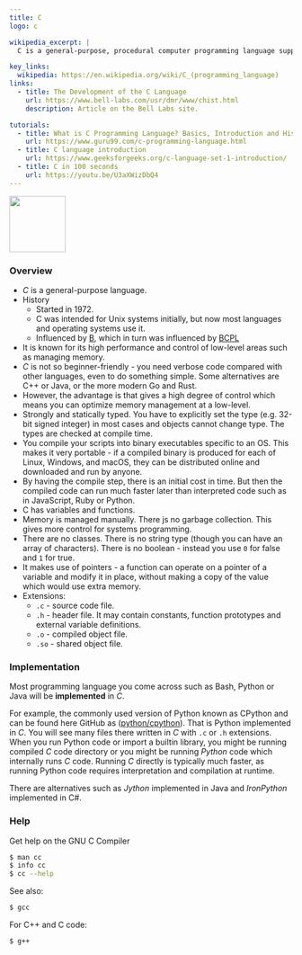 ```yaml
---
title: C
logo: c

wikipedia_excerpt: |
  C is a general-purpose, procedural computer programming language supporting structured programming, lexical variable scope, and recursion, while a static type system prevents unintended operations

key_links:
  wikipedia: https://en.wikipedia.org/wiki/C_(programming_language)
links:
  - title: The Development of the C Language
    url: https://www.bell-labs.com/usr/dmr/www/chist.html
    description: Article on the Bell Labs site.

tutorials:
  - title: What is C Programming Language? Basics, Introduction and History
    url: https://www.guru99.com/c-programming-language.html
  - title: C language introduction
    url: https://www.geeksforgeeks.org/c-language-set-1-introduction/
  - title: C in 100 seconds
    url: https://youtu.be/U3aXWizDbQ4
---
```



<img src="https://upload.wikimedia.org/wikipedia/commons/3/35/The_C_Programming_Language_logo.svg" width="100" />


### Overview

- _C_ is a general-purpose language.
- History
    - Started in 1972.
    - C was intended for Unix systems initially, but now most languages and operating systems use it.
    - Influenced by [B](https://en.wikipedia.org/wiki/B_(programming_language)), which in turn was influenced by [BCPL](https://en.wikipedia.org/wiki/BCPL)
- It is known for its high performance and control of low-level areas such as managing memory.
- _C_ is not so beginner-friendly - you need verbose code compared with other languages, even to do something simple. Some alternatives are C++ or Java, or the more modern Go and Rust.
- However, the advantage is that gives a high degree of control which means you can optimize memory management at a low-level.
- Strongly and statically typed. You have to explicitly set the type (e.g. 32-bit signed integer) in most cases and objects cannot change type. The types are checked at compile time.
- You compile your scripts into binary executables specific to an OS. This makes it very portable - if a compiled binary is produced for each of Linux, Windows, and macOS, they can be distributed online and downloaded and run by anyone.
- By having the compile step, there is an initial cost in time. But then the compiled code can run much faster later than interpreted code such as in JavaScript, Ruby or Python.
- C has variables and functions.
- Memory is managed manually. There js no garbage collection. This gives more control for systems programming.
- There are no classes. There is no string type (though you can have an array of characters). There is no boolean - instead you use `0` for false and `1` for true.
- It makes use of pointers - a function can operate on a pointer of a variable and modify it in place, without making a copy of the value which would use extra memory.
- Extensions:
    - `.c` - source code file.
    - `.h` - header file. It may contain constants, function prototypes and external variable definitions.
    - `.o` - compiled object file.
    - `.so` - shared object file.


### Implementation

Most programming language you come across such as Bash, Python or Java will be **implemented** in _C_.

For example, the commonly used version of Python known as CPython and can be found here GitHub as ([python/cpython](https://github.com/python/cpython)). That is Python implemented in _C_. You will see many files there written in _C_ with `.c` or `.h` extensions. When you run Python code or import a builtin library, you might be running compiled _C_ code directory or you might be running _Python_ code which internally runs _C_ code. Running _C_ directly is typically much faster, as running Python code requires interpretation and compilation at runtime.

There are alternatives such as _Jython_ implemented in Java and _IronPython_ implemented in C#.


### Help

Get help on the GNU C Compiler

```sh
$ man cc
$ info cc
$ cc --help
```

See also:

```sh
$ gcc
```

For C++ and C code:

```sh
$ g++
```
